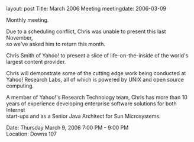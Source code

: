 layout: post
Title: March 2006 Meeting
meetingdate: 2006-03-09

Monthly meeting.                                                               
                                                                             
Due to a scheduling conflict, Chris was unable to present this last November,  
so we've asked him to return this month.                                       
                                                                             
Chris Smith of Yahoo! to present a slice of life-on-the-inside of the world's  
largest content provider.                                                      
                                                                             
Chris will demonstrate some of the cutting edge work being conducted at Yahoo! 
Research Labs, all of which is powered by UNIX and open source computing.      
                                                                             
A member of Yahoo!'s Research Technology team, Chris has more than 10 years of 
experience developing enterprise software solutions for both Internet          
start-ups and as a Senior Java Architect for Sun Microsystems.                 
                                                                             
Date: Thursday March 9, 2006 7:00 PM - 9:00 PM                                   
Location: Downs 107                                         

